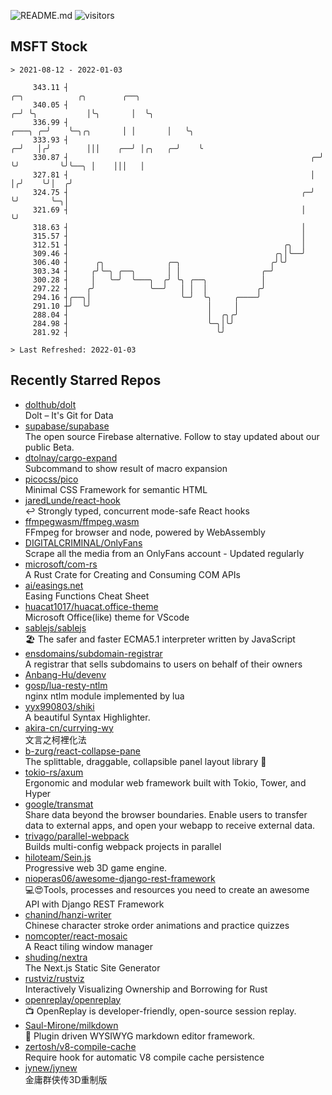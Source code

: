 ![README.md](https://github.com/Gerhut/Gerhut/workflows/README.md/badge.svg)
![visitors](https://visitors.vercel.app/Gerhut/Gerhut?token=8cf69d1f6813d272ef062726b6070c9be4ff72038cfe5a7ded7384a8da65d866)

## MSFT Stock

```
> 2021-08-12 - 2022-01-03

     343.11 ┤                                                                    ╭─╮            ╭╮        ╭──╮   
     340.05 ┤                                                                  ╭─╯ ╰╮           │╰╮       │  ╰╮  
     336.99 ┤                                                          ╭───╮ ╭─╯    ╰─╮╭╮       │ │       │   ╰╮ 
     333.93 ┤                                                        ╭─╯   │╭╯        │││    ╭──╯ │╭╮   ╭─╯    ╰ 
     330.87 ┤                                                      ╭─╯     ╰╯         ╰╯╰──╮ │    │││   │        
     327.81 ┤                                                      │                       │╭╯    ╰╯│  ╭╯        
     324.75 ┤                                                    ╭─╯                       ╰╯       ╰─╮│         
     321.69 ┤                                                    │                                    ╰╯         
     318.63 ┤                                                    │                                               
     315.57 ┤                                                    │                                               
     312.51 ┤                                                ╭╮  │                                               
     309.46 ┤                                              ╭╮│╰──╯                                               
     306.40 ┤      ╭╮              ╭─╮                    ╭╯╰╯                                                   
     303.34 ┤     ╭╯╰─╮ ╭──╮       │ │                  ╭─╯                                                      
     300.28 ┤     │   ╰─╯  ╰───╮  ╭╯ ╰╮ ╭──╮            │                                                        
     297.22 ┤    ╭╯            ╰──╯   │ │  │           ╭╯                                                        
     294.16 ┤╭──╮│                    ╰─╯  ╰╮     ╭────╯                                                         
     291.10 ┼╯  ╰╯                          │     │                                                              
     288.04 ┤                               │  ╭╮╭╯                                                              
     284.98 ┤                               ╰─╮│╰╯                                                               
     281.92 ┤                                 ╰╯                                                                 

> Last Refreshed: 2022-01-03
```

## Recently Starred Repos

- [dolthub/dolt](https://github.com/dolthub/dolt)  
  Dolt – It's Git for Data
- [supabase/supabase](https://github.com/supabase/supabase)  
  The open source Firebase alternative. Follow to stay updated about our public Beta.
- [dtolnay/cargo-expand](https://github.com/dtolnay/cargo-expand)  
  Subcommand to show result of macro expansion
- [picocss/pico](https://github.com/picocss/pico)  
  Minimal CSS Framework for semantic HTML
- [jaredLunde/react-hook](https://github.com/jaredLunde/react-hook)  
  ↩ Strongly typed, concurrent mode-safe React hooks
- [ffmpegwasm/ffmpeg.wasm](https://github.com/ffmpegwasm/ffmpeg.wasm)  
  FFmpeg for browser and node, powered by WebAssembly
- [DIGITALCRIMINAL/OnlyFans](https://github.com/DIGITALCRIMINAL/OnlyFans)  
  Scrape all the media from an OnlyFans account - Updated regularly
- [microsoft/com-rs](https://github.com/microsoft/com-rs)  
  A Rust Crate for Creating and Consuming COM APIs
- [ai/easings.net](https://github.com/ai/easings.net)  
  Easing Functions Cheat Sheet
- [huacat1017/huacat.office-theme](https://github.com/huacat1017/huacat.office-theme)  
  Microsoft Office(like) theme for VScode
- [sablejs/sablejs](https://github.com/sablejs/sablejs)  
  🏖️ The safer and faster ECMA5.1 interpreter written by JavaScript
- [ensdomains/subdomain-registrar](https://github.com/ensdomains/subdomain-registrar)  
  A registrar that sells subdomains to users on behalf of their owners
- [Anbang-Hu/devenv](https://github.com/Anbang-Hu/devenv)  
- [gosp/lua-resty-ntlm](https://github.com/gosp/lua-resty-ntlm)  
  nginx ntlm module implemented by lua
- [yyx990803/shiki](https://github.com/yyx990803/shiki)  
  A beautiful Syntax Highlighter.
- [akira-cn/currying-wy](https://github.com/akira-cn/currying-wy)  
  文言之柯裡化法
- [b-zurg/react-collapse-pane](https://github.com/b-zurg/react-collapse-pane)  
  The splittable, draggable, collapsible panel layout library 🎉
- [tokio-rs/axum](https://github.com/tokio-rs/axum)  
  Ergonomic and modular web framework built with Tokio, Tower, and Hyper
- [google/transmat](https://github.com/google/transmat)  
  Share data beyond the browser boundaries. Enable users to transfer data to external apps, and open your webapp to receive external data.
- [trivago/parallel-webpack](https://github.com/trivago/parallel-webpack)  
  Builds multi-config webpack projects in parallel
- [hiloteam/Sein.js](https://github.com/hiloteam/Sein.js)  
  Progressive web 3D game engine.
- [nioperas06/awesome-django-rest-framework](https://github.com/nioperas06/awesome-django-rest-framework)  
   💻😍Tools, processes and resources you need to create an awesome API with Django REST Framework
- [chanind/hanzi-writer](https://github.com/chanind/hanzi-writer)  
  Chinese character stroke order animations and practice quizzes
- [nomcopter/react-mosaic](https://github.com/nomcopter/react-mosaic)  
  A React tiling window manager
- [shuding/nextra](https://github.com/shuding/nextra)  
  The Next.js Static Site Generator
- [rustviz/rustviz](https://github.com/rustviz/rustviz)  
  Interactively Visualizing Ownership and Borrowing for Rust
- [openreplay/openreplay](https://github.com/openreplay/openreplay)  
  :tv: OpenReplay is developer-friendly, open-source session replay.
- [Saul-Mirone/milkdown](https://github.com/Saul-Mirone/milkdown)  
  🍼 Plugin driven WYSIWYG  markdown editor framework.
- [zertosh/v8-compile-cache](https://github.com/zertosh/v8-compile-cache)  
  Require hook for automatic V8 compile cache persistence
- [jynew/jynew](https://github.com/jynew/jynew)  
  金庸群侠传3D重制版

